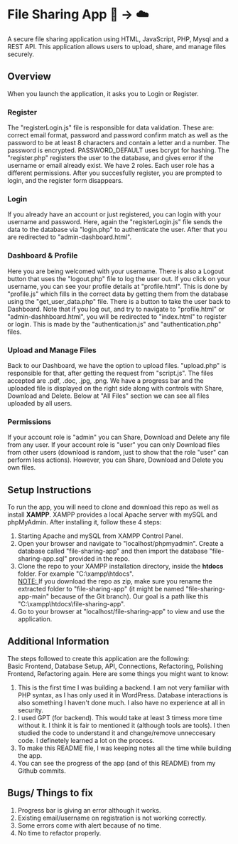 # File Sharing App :page_facing_up: → :cloud:

A secure file sharing application using HTML, JavaScript, PHP, Mysql and a REST API. This application allows users to upload, share, and manage files securely.

## Overview

When you launch the application, it asks you to Login or Register.

### Register

The "registerLogin.js" file is responsible for data validation. These are: correct email format, password and password confirm match as well as the password to be at least 8 characters and contain a letter and a number. The password is encrypted. PASSWORD_DEFAULT uses bcrypt for hashing. The "register.php" registers the user to the database, and gives error if the username or email already exist.
We have 2 roles. Each user role has a different permissions. After you succesfully register, you are prompted to login, and the register form disappears.

### Login

If you already have an account or just registered, you can login with your username and password. Here, again the "registerLogin.js" file sends the data to the database via "login.php" to authenticate the user. After that you are redirected to "admin-dashboard.html".

### Dashboard & Profile

Here you are being welcomed with your username. There is also a Logout button that uses the "logout.php" file to log the user out. If you click on your username, you can see your profile details at "profile.html". This is done by "profile.js" which fills in the correct data by getting them from the database using the "get_user_data.php" file. There is a button to take the user back to Dashboard. Note that if you log out, and try to navigate to "profile.html" or "admin-dashhboard.html", you will be redirected to "index.html" to register or login. This is made by the "authentication.js" and "authentication.php" files.

### Upload and Manage Files

Back to our Dashboard, we have the option to upload files. "upload.php" is responsible for that, after getting the request from "script.js". The files accepted are .pdf, .doc, .jpg, .png. We have a progress bar and the uploaded file is displayed on the right side along with controls with Share, Download and Delete. Below at "All Files" section we can see all files uploaded by all users.

### Permissions

If your account role is "admin" you can Share, Download and Delete any file from any user. If your account role is "user" you can only Download files from other users (download is random, just to show that the role "user" can perform less actions). However, you can Share, Download and Delete you own files.

## Setup Instructions

To run the app, you will need to clone and download this repo as well as install <b>XAMPP</b>. XAMPP provides a local Apache server with mySQL and phpMyAdmin. After installing it, follow these 4 steps:

1. Starting Apache and mySQL from XAMPP Control Panel.
2. Open your browser and navigate to "localhost/phpmyadmin". Create a database called "file-sharing-app" and then import the database "file-sharing-app.sql" provided in the repo.
3. Clone the repo to your XAMPP installation directory, inside the <b>htdocs</b> folder. For example "C:\xampp\htdocs".<br>
   <u>NOTE: </u>If you download the repo as zip, make sure you rename the extracted folder to "file-sharing-app" (it might be named "file-sharing-app-main" because of the Git branch). Our goal is a path like this "C:\xampp\htdocs\file-sharing-app".
4. Go to your browser at "localhost/file-sharing-app" to view and use the application.

## Additional Information

The steps followed to create this application are the following: <br>
Basic Frontend, Database Setup, API, Connections, Refactoring, Polishing Frontend, Refactoring again. Here are some things you might want to know: <br>

1. This is the first time I was building a backend. I am not very familiar with PHP syntax, as I has only used it in WordPress. Database interactions is also something I haven't done much. I also have no experience at all in security.
2. I used GPT (for backend). This would take at least 3 timess more time without it. I think it is fair to mentioned it (although tools are tools). I then studied the code to understand it and change/remove unneccesary code. I definetely learned a lot on the process.
3. To make this README file, I was keeping notes all the time while building the app.
4. You can see the progress of the app (and of this README) from my Github commits.

## Bugs/ Things to fix

1. Progress bar is giving an error although it works.
2. Existing email/username on registration is not working correctly.
3. Some errors come with alert because of no time.
4. No time to refactor properly.
